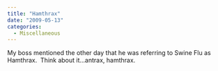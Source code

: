 ```yaml
---
title: "Hamthrax"
date: "2009-05-13"
categories: 
  - Miscellaneous
---
```


My boss mentioned the other day that he was referring to Swine Flu as Hamthrax.  Think about it...antrax, hamthrax.
